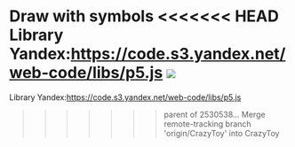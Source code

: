 Draw with symbols
<<<<<<< HEAD
Library Yandex:https://code.s3.yandex.net/web-code/libs/p5.js
<img src="https://i.ibb.co/W6cymBL/2022-02-15-20-25-04.png"/>
=======
Library Yandex:https://code.s3.yandex.net/web-code/libs/p5.js
>>>>>>> parent of 2530538... Merge remote-tracking branch 'origin/CrazyToy' into CrazyToy
